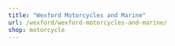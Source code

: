 ```yaml
---
title: "Wexford Motorcycles and Marine"
url: /wexford/wexford-motorcycles-and-marine/
shop: motorcycle
---
```

